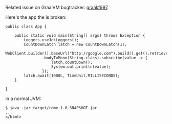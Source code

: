 Related issue on GraalVM bugtracker: [graal#997](https://github.com/oracle/graal/issues/997).

Here's the app the is broken:

```
public class App {

    public static void main(String[] args) throws Exception {
        Loggers.useJdkLoggers();
        CountDownLatch latch = new CountDownLatch(1);
        WebClient.builder().baseUrl("http://google.com").build().get().retrieve()
                .bodyToMono(String.class).subscribe(value -> {
                    latch.countDown();
                    System.out.println(value);
                });
        latch.await(1000L, TimeUnit.MILLISECONDS);
    }

}
```

In a normal JVM:

```
$ java -jar target/rome-1.0-SNAPSHOT.jar 
...
</html>
```

